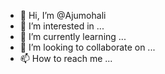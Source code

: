 - 👋 Hi, I’m @Ajumohali
- 👀 I’m interested in ...
- 🌱 I’m currently learning ...
- 💞️ I’m looking to collaborate on ...
- 📫 How to reach me ...

<!---
Ajumohali/Ajumohali is a ✨ special ✨ repository because its `README.md` (this file) appears on your GitHub profile.
You can click the Preview link to take a look at your changes.
--->
